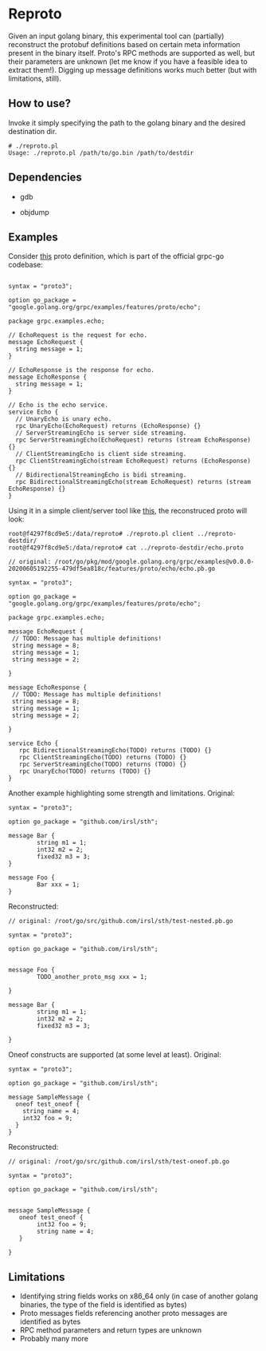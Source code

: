 # Reproto

Given an input golang binary, this experimental tool can (partially) reconstruct the protobuf definitions based on certain meta information present 
in the binary itself. Proto's RPC methods are supported as well, but their parameters are unknown (let me know if you have a feasible idea
to extract them!). Digging up message definitions works much better (but with limitations, still).

## How to use?

Invoke it simply specifying the path to the golang binary and the desired destination dir.

```
# ./reproto.pl
Usage: ./reproto.pl /path/to/go.bin /path/to/destdir
```

## Dependencies

- gdb

- objdump

## Examples

Consider [this](https://raw.githubusercontent.com/grpc/grpc-go/master/examples/features/proto/echo/echo.proto) proto definition, which is part of the official
grpc-go codebase:

```

syntax = "proto3";

option go_package = "google.golang.org/grpc/examples/features/proto/echo";

package grpc.examples.echo;

// EchoRequest is the request for echo.
message EchoRequest {
  string message = 1;
}

// EchoResponse is the response for echo.
message EchoResponse {
  string message = 1;
}

// Echo is the echo service.
service Echo {
  // UnaryEcho is unary echo.
  rpc UnaryEcho(EchoRequest) returns (EchoResponse) {}
  // ServerStreamingEcho is server side streaming.
  rpc ServerStreamingEcho(EchoRequest) returns (stream EchoResponse) {}
  // ClientStreamingEcho is client side streaming.
  rpc ClientStreamingEcho(stream EchoRequest) returns (EchoResponse) {}
  // BidirectionalStreamingEcho is bidi streaming.
  rpc BidirectionalStreamingEcho(stream EchoRequest) returns (stream EchoResponse) {}
}
```

Using it in a simple client/server tool like [this](https://github.com/salrashid123/grpc_alts), the reconstruced proto will look:

```
root@f4297f8cd9e5:/data/reproto# ./reproto.pl client ../reproto-destdir/
root@f4297f8cd9e5:/data/reproto# cat ../reproto-destdir/echo.proto

// original: /root/go/pkg/mod/google.golang.org/grpc/examples@v0.0.0-20200605192255-479df5ea818c/features/proto/echo/echo.pb.go

syntax = "proto3";

option go_package = "google.golang.org/grpc/examples/features/proto/echo";

package grpc.examples.echo;

message EchoRequest {
 // TODO: Message has multiple definitions!
 string message = 8;
 string message = 1;
 string message = 2;

}

message EchoResponse {
 // TODO: Message has multiple definitions!
 string message = 8;
 string message = 1;
 string message = 2;

}

service Echo {
   rpc BidirectionalStreamingEcho(TODO) returns (TODO) {}
   rpc ClientStreamingEcho(TODO) returns (TODO) {}
   rpc ServerStreamingEcho(TODO) returns (TODO) {}
   rpc UnaryEcho(TODO) returns (TODO) {}
}
```

Another example highlighting some strength and limitations. Original:

```
syntax = "proto3";

option go_package = "github.com/irsl/sth";

message Bar {
        string m1 = 1;
        int32 m2 = 2;
        fixed32 m3 = 3;
}

message Foo {
        Bar xxx = 1;
}
```

Reconstructed:

```
// original: /root/go/src/github.com/irsl/sth/test-nested.pb.go

syntax = "proto3";

option go_package = "github.com/irsl/sth";


message Foo {
        TODO_another_proto_msg xxx = 1;

}

message Bar {
        string m1 = 1;
        int32 m2 = 2;
        fixed32 m3 = 3;

}
```


Oneof constructs are supported (at some level at least). Original:

```
syntax = "proto3";

option go_package = "github.com/irsl/sth";

message SampleMessage {
  oneof test_oneof {
    string name = 4;
    int32 foo = 9;
  }
}
```


Reconstructed:

```
// original: /root/go/src/github.com/irsl/sth/test-oneof.pb.go

syntax = "proto3";

option go_package = "github.com/irsl/sth";


message SampleMessage {
   oneof test_oneof {
        int32 foo = 9;
        string name = 4;
   }

}
```


## Limitations

- Identifying string fields works on x86_64 only (in case of another golang binaries, the type of the field is identified as bytes)
- Proto messages fields referencing another proto messages are identified as bytes
- RPC method parameters and return types are unknown
- Probably many more
